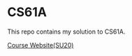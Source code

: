 # CS61A
This repo contains my solution to CS61A.

[Course Website(SU20)](https://inst.eecs.berkeley.edu/~cs61a/su20/)
